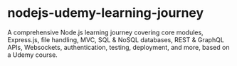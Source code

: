 # nodejs-udemy-learning-journey
A comprehensive Node.js learning journey covering core modules, Express.js, file handling, MVC, SQL &amp; NoSQL databases, REST &amp; GraphQL APIs, Websockets, authentication, testing, deployment, and more, based on a Udemy course.
